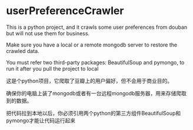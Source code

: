 # userPreferenceCrawler
This is a python project, and it crawls some user preferences from douban but will not use them for business.

Make sure you have a local or a remote mongodb server to restore the crawled data.

You must refer two third-party packages: BeautifulSoup and pymongo, to run it after you pull the project to local

这是个python项目，它爬取了豆瓣上的用户偏好，但不会用于商业目的。

确保你的电脑上装了mongodb或者有一台远程mongodb服务器，用来存储爬取到的数据。

把代码拉到本地以后，你必须引用两个python的第三方组件BeautifulSoup和pymongo才能让代码运行起来